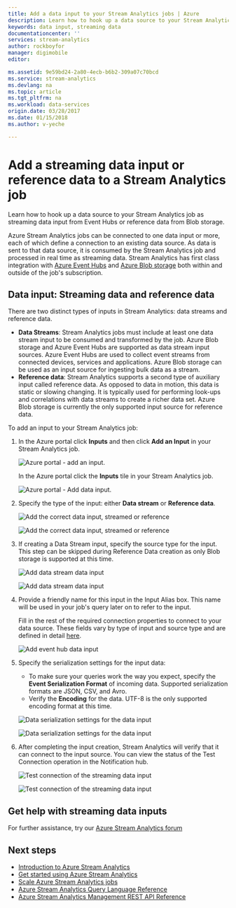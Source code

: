 ```yaml
---
title: Add a data input to your Stream Analytics jobs | Azure
description: Learn how to hook up a data source to your Stream Analytics job as streaming data input from Event Hubs or reference data from Blog storage.
keywords: data input, streaming data
documentationcenter: ''
services: stream-analytics
author: rockboyfor
manager: digimobile
editor: 

ms.assetid: 9e59bd24-2a80-4ecb-b6b2-309a07c70bcd
ms.service: stream-analytics
ms.devlang: na
ms.topic: article
ms.tgt_pltfrm: na
ms.workload: data-services
origin.date: 03/28/2017
ms.date: 01/15/2018
ms.author: v-yeche

---
```

# Add a streaming data input or reference data to a Stream Analytics job
Learn how to hook up a data source to your Stream Analytics job as streaming data input from Event Hubs or reference data from Blob storage.

Azure Stream Analytics jobs can be connected to one data input or more, each of which define a connection to an existing data source. As data is sent to that data source, it is consumed by the Stream Analytics job and processed in real time as streaming data. Stream Analytics has first class integration with [Azure Event Hubs](https://www.azure.cn/home/features/event-hubs/) and [Azure Blob storage](../storage/blobs/storage-dotnet-how-to-use-blobs.md) both within and outside of the job's subscription.
<!-- Not Available on [Stream Analytics learning path](/documentation/learning-paths/stream-analytics/)  -->

## Data input: Streaming data and reference data
There are two distinct types of inputs in Stream Analytics: data streams and reference data.

* **Data Streams**:
    Stream Analytics jobs must include at least one data stream input to be consumed and transformed by the job. Azure Blob storage and Azure Event Hubs are supported as data stream input sources. Azure Event Hubs are used to collect event streams from connected devices, services and applications. Azure Blob storage can be used as an input source for ingesting bulk data as a stream.  
* **Reference data**:
    Stream Analytics supports a second type of auxiliary input called reference data.  As opposed to data in motion, this data is static or slowing changing.  It is typically used for performing look-ups and correlations with data streams to create a richer data set.  Azure Blob storage is currently the only supported input source for reference data.  

To add an input to your Stream Analytics job:

1. In the Azure portal click **Inputs** and then click **Add an Input** in your Stream Analytics job.

    ![Azure portal - add an input.](./media/stream-analytics-add-inputs/1-stream-analytics-add-inputs.png)  

    In the Azure portal click the **Inputs** tile in your Stream Analytics job.  

    ![Azure portal - Add data input.](./media/stream-analytics-add-inputs/7-stream-analytics-add-inputs.png)  
2. Specify the type of the input: either **Data stream** or **Reference data**.

    ![Add the correct data input, streamed or reference](./media/stream-analytics-add-inputs/2-stream-analytics-add-inputs.png)  

    ![Add the correct data input, streamed or reference](./media/stream-analytics-add-inputs/8-stream-analytics-add-inputs.png)  
3. If creating a Data Stream input, specify the source type for the input.  This step can be skipped during Reference Data creation as only Blob storage is supported at this time.

    ![Add data stream data input](./media/stream-analytics-add-inputs/3-stream-analytics-add-inputs.png)  

    ![Add data stream data input](./media/stream-analytics-add-inputs/9-stream-analytics-add-inputs.png)  
4. Provide a friendly name for this input in the Input Alias box.  This name will be used in your job's query later on to refer to the input.

    Fill in the rest of the required connection properties to connect to your data source. These fields vary by type of input and source type and are defined in detail [here](stream-analytics-create-a-job.md).  

    ![Add event hub data input](./media/stream-analytics-add-inputs/4-stream-analytics-add-inputs.png)  
5. Specify the serialization settings for the input data:

    * To make sure your queries work the way you expect, specify the **Event Serialization Format** of incoming data.  Supported serialization formats are JSON, CSV, and Avro.
    * Verify the **Encoding** for the data.  UTF-8 is the only supported encoding format at this time.

     ![Data serialization settings for the data input](./media/stream-analytics-add-inputs/5-stream-analytics-add-inputs.png)  

     ![Data serialization settings for the data input](./media/stream-analytics-add-inputs/10-stream-analytics-add-inputs.png)  
6. After completing the input creation, Stream Analytics will verify that it can connect to the input source.  You can view the status of the Test Connection operation in the Notification hub.

    ![Test connection of the streaming data input](./media/stream-analytics-add-inputs/6-stream-analytics-add-inputs.png)  

    ![Test connection of the streaming data input](./media/stream-analytics-add-inputs/11-stream-analytics-add-inputs.png)  

## Get help with streaming data inputs
For further assistance, try our [Azure Stream Analytics forum](https://www.azure.cn/support/forums/)

## Next steps
* [Introduction to Azure Stream Analytics](stream-analytics-introduction.md)
* [Get started using Azure Stream Analytics](stream-analytics-real-time-fraud-detection.md)
* [Scale Azure Stream Analytics jobs](stream-analytics-scale-jobs.md)
* [Azure Stream Analytics Query Language Reference](https://msdn.microsoft.com/library/azure/dn834998.aspx)
* [Azure Stream Analytics Management REST API Reference](https://msdn.microsoft.com/library/azure/dn835031.aspx)

<!--Update_Description: wording update -->